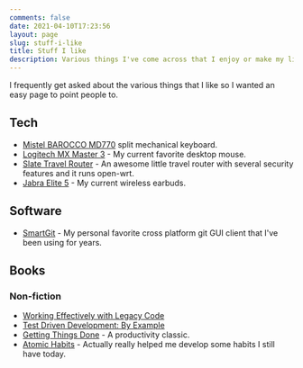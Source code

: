 ```yaml
---
comments: false
date: 2021-04-10T17:23:56
layout: page
slug: stuff-i-like
title: Stuff I like
description: Various things I've come across that I enjoy or make my life easier
---
```


I frequently get asked about the various things that I like so I wanted an easy page to point people to.

## Tech

* [Mistel BAROCCO MD770](https://www.amazon.com/dp/B082FWZVYG) split mechanical keyboard.
* [Logitech MX Master 3](https://www.amazon.com/dp/B07S395RWD) - My current favorite desktop mouse.
* [Slate Travel Router](https://www.amazon.com/dp/B07GBXMBQF) - An awesome little travel router with several security features and it runs open-wrt.
* [Jabra Elite 5](https://www.amazon.com/dp/B0B7ZNCXKZ) - My current wireless earbuds.

## Software

* [SmartGit](https://www.syntevo.com/smartgit/) - My personal favorite cross platform git GUI client that I've been using for years.

## Books

### Non-fiction

* [Working Effectively with Legacy Code](https://www.amazon.com/dp/0131177052)
* [Test Driven Development: By Example](https://www.amazon.com/dp/0321146530)
* [Getting Things Done](https://www.amazon.com/dp/B00KWG9M2E) - A productivity classic.
* [Atomic Habits](https://www.amazon.com/dp/B07D23CFGR) - Actually really helped me develop some habits I still have today.
